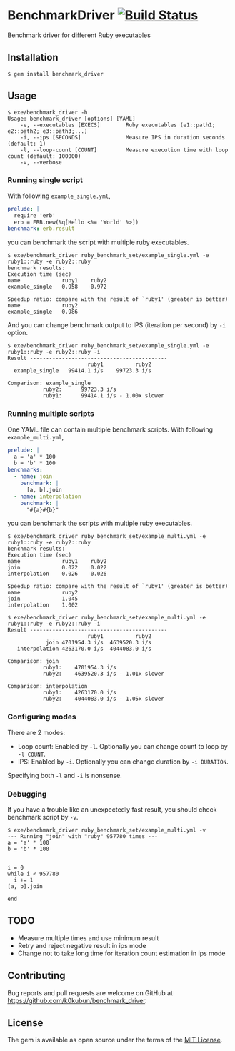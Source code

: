# BenchmarkDriver [![Build Status](https://travis-ci.org/k0kubun/benchmark_driver.svg?branch=master)](https://travis-ci.org/k0kubun/benchmark_driver)

Benchmark driver for different Ruby executables

## Installation

    $ gem install benchmark_driver

## Usage

```
$ exe/benchmark_driver -h
Usage: benchmark_driver [options] [YAML]
    -e, --executables [EXECS]        Ruby executables (e1::path1; e2::path2; e3::path3;...)
    -i, --ips [SECONDS]              Measure IPS in duration seconds (default: 1)
    -l, --loop-count [COUNT]         Measure execution time with loop count (default: 100000)
    -v, --verbose
```

### Running single script

With following `example_single.yml`,

```yml
prelude: |
  require 'erb'
  erb = ERB.new(%q[Hello <%= 'World' %>])
benchmark: erb.result
```

you can benchmark the script with multiple ruby executables.

```
$ exe/benchmark_driver ruby_benchmark_set/example_single.yml -e ruby1::ruby -e ruby2::ruby
benchmark results:
Execution time (sec)
name             ruby1    ruby2
example_single   0.958    0.972

Speedup ratio: compare with the result of `ruby1' (greater is better)
name             ruby2
example_single   0.986
```

And you can change benchmark output to IPS (iteration per second) by `-i` option.

```
$ exe/benchmark_driver ruby_benchmark_set/example_single.yml -e ruby1::ruby -e ruby2::ruby -i
Result -------------------------------------------
                         ruby1          ruby2
  example_single   99414.1 i/s    99723.3 i/s

Comparison: example_single
           ruby2:      99723.3 i/s
           ruby1:      99414.1 i/s - 1.00x slower
```

### Running multiple scripts

One YAML file can contain multiple benchmark scripts.
With following `example_multi.yml`,

```yml
prelude: |
  a = 'a' * 100
  b = 'b' * 100
benchmarks:
  - name: join
    benchmark: |
      [a, b].join
  - name: interpolation
    benchmark: |
      "#{a}#{b}"
```

you can benchmark the scripts with multiple ruby executables.

```
$ exe/benchmark_driver ruby_benchmark_set/example_multi.yml -e ruby1::ruby -e ruby2::ruby
benchmark results:
Execution time (sec)
name             ruby1    ruby2
join             0.022    0.022
interpolation    0.026    0.026

Speedup ratio: compare with the result of `ruby1' (greater is better)
name             ruby2
join             1.045
interpolation    1.002
```

```
$ exe/benchmark_driver ruby_benchmark_set/example_multi.yml -e ruby1::ruby -e ruby2::ruby -i
Result -------------------------------------------
                         ruby1          ruby2
            join 4701954.3 i/s  4639520.3 i/s
   interpolation 4263170.0 i/s  4044083.0 i/s

Comparison: join
           ruby1:    4701954.3 i/s
           ruby2:    4639520.3 i/s - 1.01x slower

Comparison: interpolation
           ruby1:    4263170.0 i/s
           ruby2:    4044083.0 i/s - 1.05x slower
```

### Configuring modes

There are 2 modes:

- Loop count: Enabled by `-l`. Optionally you can change count to loop by `-l COUNT`.
- IPS: Enabled by `-i`. Optionally you can change duration by `-i DURATION`.

Specifying both `-l` and `-i` is nonsense.

### Debugging

If you have a trouble like an unexpectedly fast result, you should check benchmark script by `-v`.

```
$ exe/benchmark_driver ruby_benchmark_set/example_multi.yml -v
--- Running "join" with "ruby" 957780 times ---
a = 'a' * 100
b = 'b' * 100


i = 0
while i < 957780
  i += 1
[a, b].join

end
```

## TODO

- Measure multiple times and use minimum result
- Retry and reject negative result in ips mode
- Change not to take long time for iteration count estimation in ips mode

## Contributing

Bug reports and pull requests are welcome on GitHub at https://github.com/k0kubun/benchmark_driver.

## License

The gem is available as open source under the terms of the [MIT License](http://opensource.org/licenses/MIT).
